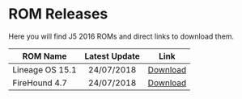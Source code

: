 # ROM Releases
Here you will find J5 2016 ROMs and direct links to download them.

| ROM Name | Latest Update | Link |
| ------------- |:-------------:| -----|
| Lineage OS 15.1 | 24/07/2018 | [Download](https://github.com/bluedogerino/rom-releases/releases/download/15.1-24%2F7/lineage-15.1-20180724-UNOFFICIAL-j5xnlte.zip) |
| FireHound 4.7 | 24/07/2018 | [Download](https://github.com/bluedogerino/rom-releases/releases/download/4.7/FireHound-4.7-UNOFFICIAL-20180724-j5xnlte.zip) |
